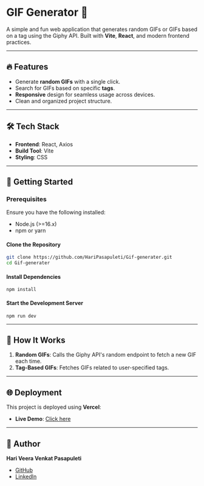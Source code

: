 # GIF Generator 🎥
 
A simple and fun web application that generates random GIFs or GIFs based on a tag using the Giphy API. Built with **Vite**, **React**, and modern frontend practices.

---

## 🔥 Features
- Generate **random GIFs** with a single click.
- Search for GIFs based on specific **tags**.
- **Responsive** design for seamless usage across devices.
- Clean and organized project structure.

---

## 🛠️ Tech Stack
- **Frontend**: React, Axios
- **Build Tool**: Vite
- **Styling**: CSS

---

## 🚀 Getting Started

### Prerequisites
Ensure you have the following installed:
- Node.js (>=16.x)
- npm or yarn

#### Clone the Repository
```bash
git clone https://github.com/HariPasapuleti/Gif-generater.git
cd Gif-generater
```
#### Install Dependencies
```
npm install
```
#### Start the Development Server
```
npm run dev
```
---
## 🌟 How It Works
1. **Random GIFs**: Calls the Giphy API's random endpoint to fetch a new GIF each time.
2. **Tag-Based GIFs**: Fetches GIFs related to user-specified tags.

---

## 🌐 Deployment
This project is deployed using **Vercel**:
- **Live Demo**: [Click here](https://gif-generater1.vercel.app/)
---

## 👤 Author
**Hari Veera Venkat Pasapuleti**

- [GitHub](https://github.com/HariPasapuleti)
- [LinkedIn](https://www.linkedin.com/in/hari-veera-venkat-pasapuleti/)
